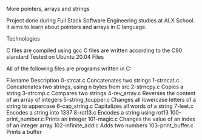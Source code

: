 More pointers, arrays and strings

Project done during Full Stack Software Engineering studies at ALX School. It aims to learn about pointers and arrays in C language.

Technologies

C files are compiled using gcc
C files are written according to the C90 standard
Tested on Ubuntu 20.04
Files

All of the following files are programs written in C:

Filename	Description
0-strcat.c	Concatenates two strings
1-strncat.c	Concatenates two strings, using n bytes from src
2-strncpy.c	Copies a string
3-strcmp.c	Compares two strings
4-rev_array.c	Reverses the content of an array of integers
5-string_toupper.c	Changes all lowercase letters of a string to uppercase
6-cap_string.c	Capitalizes all words of a string
7-leet.c	Encodes a string into 1337
8-rot13.c	Encodes a string using rot13
100-print_number.c	Prints an integer
101-magic.c	Changes the value of an index of an integer array
102-infinite_add.c	Adds two numbers
103-print_buffer.c	Prints a buffer
